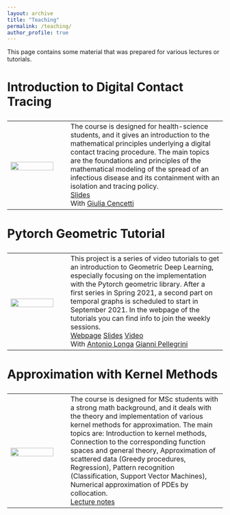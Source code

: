 ```yaml
---
layout: archive
title: "Teaching"
permalink: /teaching/
author_profile: true
---
```


This page contains some material that was prepared for various lectures or tutorials.



<font size="5">
<table style="border:none;">

### Introduction to Digital Contact Tracing

<tr style="border:none;">

<td width="25%" style="border:none;">

<img src="https://GabrieleSantin.github.io/images/digital_contact_tracing.png" style="padding-top: 7px;display: block;margin-right:35px;" width="90%">

</td>

<td width="65%" style="border:none;">
The course is designed for health-science students, and it gives an introduction to the mathematical principles underlying a digital contact tracing procedure. The main topics are the foundations and principles of the mathematical modeling of the spread of an infectious disease and its containment with an isolation and tracing policy.
<br> 
<a href='https://drive.google.com/drive/u/1/folders/1mH7-AlXOZNtJALaw7QKcpbqHxOqUn0-9'> <i class='fa fa-file-powerpoint'></i> Slides</a> <br>With <a href='https://twitter.com/_giuliacencetti?lang=en'> <i class='fa fa-user'></i> Giulia Cencetti</a> 


</td>

</tr>


</table>
</font>

<font size="5">
<table style="border:none;">

### Pytorch Geometric Tutorial

<tr style="border:none;">

<td width="25%" style="border:none;">

<img src="https://GabrieleSantin.github.io/images/pytorch_geometric_tutorial.jpeg" style="padding-top: 7px;display: block;margin-right:35px;" width="90%">

</td>

<td width="65%" style="border:none;">
This project is a series of video tutorials to get an introduction to Geometric Deep Learning, especially focusing on the implementation with the Pytorch geometric library. After a first series in Spring 2021, a second part on temporal graphs is scheduled to start in September 2021. In the webpage of the tutorials you can find info to join the weekly sessions. 
<br> 
<a href='https://antoniolonga.github.io/Pytorch_geometric_tutorials/index.html'> <i class='fa fa-link'></i> Webpage</a> <a href='https://github.com/AntonioLonga/PytorchGeometricTutorial'> <i class='fa fa-file-powerpoint'></i> Slides</a> <a href='https://www.youtube.com/user/94longa2112/videos'> <i class='fa fa-video'></i> Video</a> <br>With <a href='https://twitter.com/AntonioLonga94'> <i class='fa fa-user'></i> Antonio Longa</a> <a href='https://twitter.com/gianni_pele'> <i class='fa fa-user'></i>  Gianni Pellegrini</a> 


</td>

</tr>


</table>
</font>

<font size="5">
<table style="border:none;">

### Approximation with Kernel Methods

<tr style="border:none;">

<td width="25%" style="border:none;">

<img src="https://GabrieleSantin.github.io/images/approximation_with_kernel_methods.png" style="padding-top: 7px;display: block;margin-right:35px;" width="90%">

</td>

<td width="65%" style="border:none;">
The course is designed for MSc students with a strong math background, and it deals with the theory and implementation of various kernel methods for approximation. The main topics are: Introduction to kernel methods, Connection to the corresponding function spaces and general theory, Approximation of scattered data (Greedy procedures, Regression), Pattern recognition (Classification, Support Vector Machines), Numerical approximation of PDEs by collocation.
<br> 
<a href='https://GabrieleSantin.github.io/files/approximation_with_kernel_methods.pdf'> <i class='fa fa-file-pdf'></i> Lecture notes</a> 


</td>

</tr>


</table>
</font>
